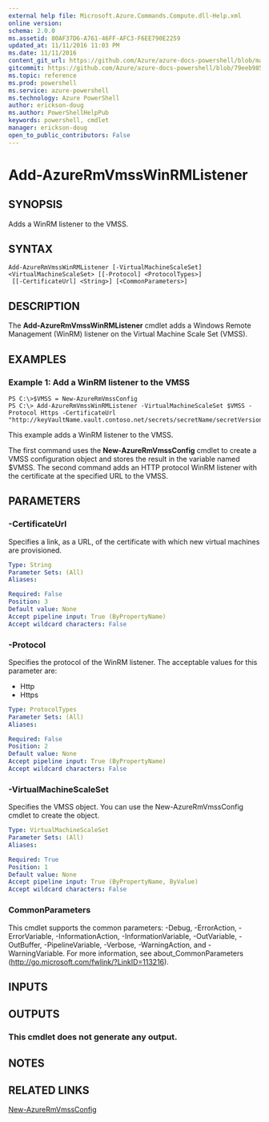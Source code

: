```yaml
---
external help file: Microsoft.Azure.Commands.Compute.dll-Help.xml
online version: 
schema: 2.0.0
ms.assetid: 80AF37D6-A761-46FF-AFC3-F6EE790E2259
updated_at: 11/11/2016 11:03 PM
ms.date: 11/11/2016
content_git_url: https://github.com/Azure/azure-docs-powershell/blob/master/azureps-cmdlets-docs/ResourceManager/AzureRM.Compute/v2.2.0/Add-AzureRmVmssWinRMListener.md
gitcommit: https://github.com/Azure/azure-docs-powershell/blob/79eeb985ea480979357fb4695832a0c3d29a48bf/azureps-cmdlets-docs/ResourceManager/AzureRM.Compute/v2.2.0/Add-AzureRmVmssWinRMListener.md
ms.topic: reference
ms.prod: powershell
ms.service: azure-powershell
ms.technology: Azure PowerShell
author: erickson-doug
ms.author: PowerShellHelpPub
keywords: powershell, cmdlet
manager: erickson-doug
open_to_public_contributors: False
---
```


# Add-AzureRmVmssWinRMListener

## SYNOPSIS
Adds a WinRM listener to the VMSS.

## SYNTAX

```
Add-AzureRmVmssWinRMListener [-VirtualMachineScaleSet] <VirtualMachineScaleSet> [[-Protocol] <ProtocolTypes>]
 [[-CertificateUrl] <String>] [<CommonParameters>]
```

## DESCRIPTION
The **Add-AzureRmVmssWinRMListener** cmdlet adds a Windows Remote Management (WinRM) listener on the Virtual Machine Scale Set (VMSS).

## EXAMPLES

### Example 1: Add a WinRM listener to the VMSS
```
PS C:\>$VMSS = New-AzureRmVmssConfig
PS C:\> Add-AzureRmVmssWinRMListener -VirtualMachineScaleSet $VMSS -Protocol Https -CertificateUrl "http://keyVaultName.vault.contoso.net/secrets/secretName/secretVersion"
```

This example adds a WinRM listener to the VMSS.

The first command uses the **New-AzureRmVmssConfig** cmdlet to create a VMSS configuration object and stores the result in the variable named $VMSS.
The second command adds an HTTP protocol WinRM listener with the certificate at the specified URL to the VMSS.

## PARAMETERS

### -CertificateUrl
Specifies a link, as a URL, of the certificate with which new virtual machines are provisioned.

```yaml
Type: String
Parameter Sets: (All)
Aliases: 

Required: False
Position: 3
Default value: None
Accept pipeline input: True (ByPropertyName)
Accept wildcard characters: False
```

### -Protocol
Specifies the protocol of the WinRM listener.
The acceptable values for this parameter are:

- Http
- Https

```yaml
Type: ProtocolTypes
Parameter Sets: (All)
Aliases: 

Required: False
Position: 2
Default value: None
Accept pipeline input: True (ByPropertyName)
Accept wildcard characters: False
```

### -VirtualMachineScaleSet
Specifies the VMSS object.
You can use the New-AzureRmVmssConfig cmdlet to create the object.

```yaml
Type: VirtualMachineScaleSet
Parameter Sets: (All)
Aliases: 

Required: True
Position: 1
Default value: None
Accept pipeline input: True (ByPropertyName, ByValue)
Accept wildcard characters: False
```

### CommonParameters
This cmdlet supports the common parameters: -Debug, -ErrorAction, -ErrorVariable, -InformationAction, -InformationVariable, -OutVariable, -OutBuffer, -PipelineVariable, -Verbose, -WarningAction, and -WarningVariable. For more information, see about_CommonParameters (http://go.microsoft.com/fwlink/?LinkID=113216).

## INPUTS

## OUTPUTS

### This cmdlet does not generate any output.

## NOTES

## RELATED LINKS

[New-AzureRmVmssConfig](xref:ResourceManager/AzureRM.Compute/v2.2.0/New-AzureRmVmssConfig.md)


